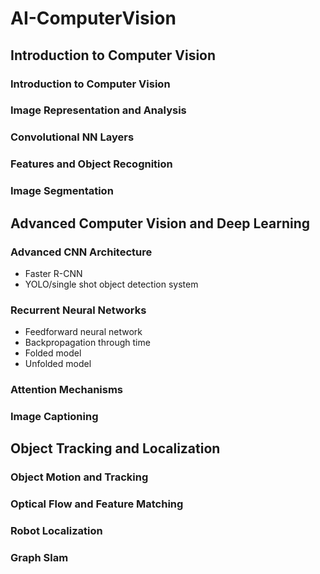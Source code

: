 # AI-ComputerVision
## Introduction to Computer Vision

### Introduction to Computer Vision
### Image Representation and Analysis
### Convolutional NN Layers
### Features and Object Recognition
### Image Segmentation
## Advanced Computer Vision and Deep Learning
### Advanced CNN Architecture
- Faster R-CNN
- YOLO/single shot object detection system
### Recurrent Neural Networks
- Feedforward neural network
- Backpropagation through time
- Folded model
- Unfolded model
### Attention Mechanisms
### Image Captioning
## Object Tracking and Localization
### Object Motion and Tracking
### Optical Flow and Feature Matching
### Robot Localization
### Graph Slam
